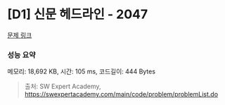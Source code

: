 # [D1] 신문 헤드라인 - 2047 

[문제 링크](https://swexpertacademy.com/main/code/problem/problemDetail.do?contestProbId=AV5QKsLaAy0DFAUq) 

### 성능 요약

메모리: 18,692 KB, 시간: 105 ms, 코드길이: 444 Bytes



> 출처: SW Expert Academy, https://swexpertacademy.com/main/code/problem/problemList.do